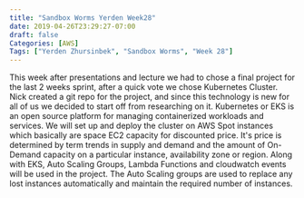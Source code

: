 ```yaml
---
title: "Sandbox Worms Yerden Week28"
date: 2019-04-26T23:29:27-07:00
draft: false
Categories: [AWS]
Tags: ["Yerden Zhursinbek", "Sandbox Worms", "Week 28"]
---
```

This week after presentations and lecture we had to chose a final project for the last 2 weeks sprint, after a quick vote we chose Kubernetes Cluster. Nick created a git repo for the project, and since this technology is new for all of us we decided to start off from researching on it. 
Kubernetes or EKS is an open source platform for managing containerized workloads and services. We will set up and deploy the cluster on AWS Spot instances which basically are space EC2 capacity for discounted price. It's price is determined by term trends in supply and demand and the amount of On-Demand capacity on a particular instance, availability zone or region. 
Along with EKS, Auto Scaling Groups, Lambda Functions and cloudwatch events will be used in the project. The Auto Scaling groups are used to replace any lost instances automatically and maintain the required number of instances.
